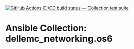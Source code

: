 [![GitHub Actions CI/CD build status — Collection test suite](https://github.com/coll-test/dellemc_networking.os6/workflows/Collection%20test%20suite/badge.svg?branch=master)](https://github.com/coll-test/dellemc_networking.os6/actions?query=workflow%3A%22Collection%20test%20suite%22)

Ansible Collection: dellemc_networking.os6
=================================================